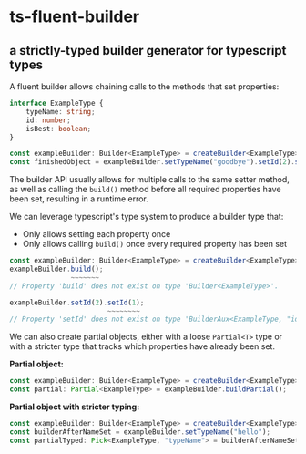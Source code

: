 # ts-fluent-builder
## a strictly-typed builder generator for typescript types

A fluent builder allows chaining calls to the methods that set properties:

```typescript
interface ExampleType {
    typeName: string;
    id: number;
    isBest: boolean;
}

const exampleBuilder: Builder<ExampleType> = createBuilder<ExampleType>();
const finishedObject = exampleBuilder.setTypeName("goodbye").setId(2).setIsBest(true).build();
```

The builder API usually allows for multiple calls to the same setter method, as well as calling the `build()` method before all required properties have been set, resulting in a runtime error.

We can leverage typescript's type system to produce a builder type that:
* Only allows setting each property once
* Only allows calling `build()` once every required property has been set

```typescript
const exampleBuilder: Builder<ExampleType> = createBuilder<ExampleType>();
exampleBuilder.build();
               ~~~~~~~
// Property 'build' does not exist on type 'Builder<ExampleType>'.

exampleBuilder.setId(2).setId(1);
                        ~~~~~~~~
// Property 'setId' does not exist on type 'BuilderAux<ExampleType, "id">'
```

We can also create partial objects, either with a loose `Partial<T>` type or with a stricter type that tracks which properties have already been set.

**Partial object:**
```typescript
const exampleBuilder: Builder<ExampleType> = createBuilder<ExampleType>();
const partial: Partial<ExampleType> = exampleBuilder.buildPartial();
```

**Partial object with stricter typing:**
```typescript
const exampleBuilder: Builder<ExampleType> = createBuilder<ExampleType>();
const builderAfterNameSet = exampleBuilder.setTypeName("hello");
const partialTyped: Pick<ExampleType, "typeName"> = builderAfterNameSet.buildPartialTyped();
```